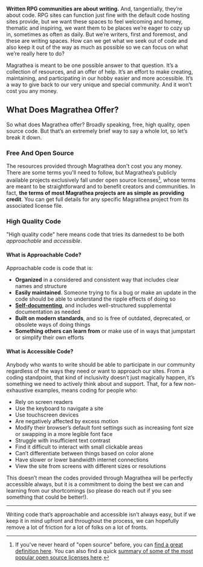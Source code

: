 **Written RPG communities are about writing.** And, tangentially, they’re about code. RPG sites can function just fine with the default code hosting sites provide, but we want these spaces to feel welcoming and homey, thematic and inspiring, we want them to be places we’re eager to cozy up in, sometimes as often as daily. But we’re writers, first and foremost, and these are writing spaces. How can we get what we seek out of code and also keep it out of the way as much as possible so we can focus on what we’re really here to do?

Magrathea is meant to be one possible answer to that question. It’s a collection of resources, and an offer of help. It’s an effort to make creating, maintaining, and participating in our hobby easier and more accessible. It’s a way to give back to our very unique and special community. And it won’t cost you any money.

## What Does Magrathea Offer?

So what does Magrathea offer? Broadly speaking, free, high quality, open source code. But that’s an extremely brief way to say a whole lot, so let’s break it down.

### Free And Open Source

The resources provided through Magrathea don't cost you any money. There are some terms you'll need to follow, but Magrathea’s publicly available projects exclusively fall under open source licenses[^1], whose terms are meant to be straightforward and to benefit creators and communities. In fact, **the terms of most Magrathea projects are as simple as providing credit**. You can get full details for any specific Magrathea project from its associated license file.

[^1]: If you've never heard of "open source" before, you can [find a great definition here](https://opensource.guide/starting-a-project/#what-does-open-source-mean). You can also find a quick [summary of some of the most popular open source licenses here](https://choosealicense.com/licenses/).

### High Quality Code

"High quality code" here means code that tries its darnedest to be both *approachable* and *accessible*.

#### What is Approachable Code?
            
Approachable code is code that is:

- **Organized** in a considered and consistent way that includes clear names and structure
- **Easily maintained**. Someone trying to fix a bug or make an update in the code should be able to understand the ripple effects of doing so
- **[Self-documenting](https://en.wikipedia.org/wiki/Self-documenting_code)**, and includes well-structured supplemental documentation as needed
- **Built on modern standards**, and so is free of outdated, deprecated, or obsolete ways of doing things
- **Something others can learn from** or make use of in ways that jumpstart or simplify their own efforts
            
#### What is Accessible Code?
            
Anybody who wants to write should be able to participate in our community regardless of the ways they need or want to approach our sites. From a coding standpoint, that kind of inclusivity doesn’t just magically happen, it’s something we need to actively think about and support. That, for a few non-exhaustive examples, means coding for people who:

- Rely on screen readers
- Use the keyboard to navigate a site
- Use touchscreen devices
- Are negatively affected by excess motion
- Modify their browser’s default font settings such as increasing font size or swapping in a more legible font face
- Struggle with insufficient text contrast
- Find it difficult to interact with small clickable areas
- Can’t differentiate between things based on color alone
- Have slower or lower bandwidth internet connections
- View the site from screens with different sizes or resolutions
            
This doesn’t mean the codes provided through Magrathea will be perfectly accessible always, but it is a commitment to doing the best we can and learning from our shortcomings (so please do reach out if you see something that could be better!).
                
----
            
Writing code that’s approachable and accessible isn’t always easy, but if we keep it in mind upfront and throughout the process, we can hopefully remove a lot of friction for a lot of folks on a lot of fronts.
